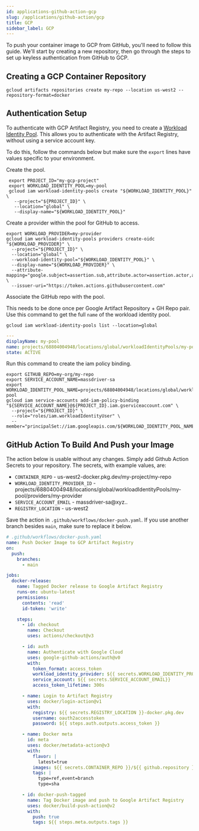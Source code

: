```yaml
---
id: applications-github-action-gcp
slug: /applications/github-action/gcp
title: GCP
sidebar_label: GCP
---
```


To push your container image to GCP from GitHub, you'll need to follow this guide. We'll start by creating a new repository, then go through the steps to set up keyless authentication from GitHub to GCP.

## Creating a GCP Container Repository

```shell
gcloud artifacts repositories create my-repo --location us-west2 --repository-format=docker
```

## Authentication Setup

To authenticate with GCP Artifact Registry, you need to create a [Workload Identity Pool](https://cloud.google.com/iam/docs/workload-identity-federation). This allows you to authenticate with the Artifact Registry, without using a service account key.

To do this, follow the commands below but make sure the `export` lines have values specific to your environment.

Create the pool.

```shell
 export PROJECT_ID="my-gcp-project"
 export WORKLOAD_IDENTITY_POOL=my-pool
 gcloud iam workload-identity-pools create "${WORKLOAD_IDENTITY_POOL}" \
   --project="${PROJECT_ID}" \
   --location="global" \
   --display-name="${WORKLOAD_IDENTITY_POOL}"
```

Create a provider within the pool for GitHub to access.

```shell
export WORKLOAD_PROVIDER=my-provider
gcloud iam workload-identity-pools providers create-oidc "${WORKLOAD_PROVIDER}" \
  --project="${PROJECT_ID}" \
  --location="global" \
  --workload-identity-pool="${WORKLOAD_IDENTITY_POOL}" \
  --display-name="${WORKLOAD_PROVIDER}" \
  --attribute-mapping="google.subject=assertion.sub,attribute.actor=assertion.actor,attribute.repository=assertion.repository" \
  --issuer-uri="https://token.actions.githubusercontent.com"
```

Associate the GitHub repo with the pool.

This needs to be done once per Google Artifact Repository + GH Repo pair. Use this command to get the full `name` of the workload identity pool.

`gcloud iam workload-identity-pools list --location=global`

```yaml
---
displayName: my-pool
name: projects/68804004948/locations/global/workloadIdentityPools/my-pool
state: ACTIVE
```

Run this command to create the iam policy binding.

```shell
export GITHUB_REPO=my-org/my-repo
export SERVICE_ACCOUNT_NAME=massdriver-sa
export WORKLOAD_IDENTITY_POOL_NAME=projects/68804004948/locations/global/workloadIdentityPools/my-pool
gcloud iam service-accounts add-iam-policy-binding "${SERVICE_ACCOUNT_NAME}@${PROJECT_ID}.iam.gserviceaccount.com" \
  --project="${PROJECT_ID}" \
  --role="roles/iam.workloadIdentityUser" \
  --member="principalSet://iam.googleapis.com/${WORKLOAD_IDENTITY_POOL_NAME}/attribute.repository/${GITHUB_REPO}"
```

## GitHub Action To Build And Push your Image

The action below is usable without any changes. Simply add Github Action Secrets to your repository. The secrets, with example values, are:

- `CONTAINER_REPO` - us-west2-docker.pkg.dev/my-project/my-repo
- `WORKLOAD_IDENTITY_PROVIDER_ID` - projects/68804004948/locations/global/workloadIdentityPools/my-pool/providers/my-provider
- `SERVICE_ACCOUNT_EMAIL` - massdriver-sa@xyz..
- `REGISTRY_LOCATION` - us-west2

Save the action in `.github/workflows/docker-push.yaml`. If you use another branch besides `main`, make sure to replace it below.

```yaml
# .github/workflows/docker-push.yaml
name: Push Docker Image to GCP Artifact Registry
on:
  push:
    branches:
      - main

jobs:
  docker-release:
    name: Tagged Docker release to Google Artifact Registry
    runs-on: ubuntu-latest
    permissions:
      contents: 'read'
      id-token: 'write'

    steps:
      - id: checkout
        name: Checkout
        uses: actions/checkout@v3

      - id: auth
        name: Authenticate with Google Cloud
        uses: google-github-actions/auth@v0
        with:
          token_format: access_token
          workload_identity_provider: ${{ secrets.WORKLOAD_IDENTITY_PROVIDER_ID }}
          service_account: ${{ secrets.SERVICE_ACCOUNT_EMAIL}}
          access_token_lifetime: 300s

      - name: Login to Artifact Registry
        uses: docker/login-action@v1
        with:
          registry: ${{ secrets.REGISTRY_LOCATION }}-docker.pkg.dev
          username: oauth2accesstoken
          password: ${{ steps.auth.outputs.access_token }}

      - name: Docker meta
        id: meta
        uses: docker/metadata-action@v3
        with:
          flavor: |
            latest=true
          images: ${{ secrets.CONTAINER_REPO }}/${{ github.repository }}
          tags: |
            type=ref,event=branch
            type=sha

      - id: docker-push-tagged
        name: Tag Docker image and push to Google Artifact Registry
        uses: docker/build-push-action@v2
        with:
          push: true
          tags: ${{ steps.meta.outputs.tags }}
```
